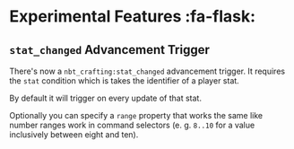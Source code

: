 # Experimental Features :fa-flask:
## `stat_changed` Advancement Trigger

There's now a `nbt_crafting:stat_changed` advancement trigger. It requires the `stat` condition which is takes the identifier of a player stat. 

By default it will trigger on every update of that stat.

Optionally you can specify a `range` property that works the same like number ranges work in command selectors (e. g. `8..10` for a value inclusively between eight and ten).
